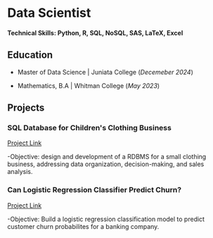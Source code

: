# Data Scientist

#### Technical Skills: Python, R, SQL, NoSQL, SAS, LaTeX, Excel

## Education
- Master of Data Science | Juniata College (_Decemeber 2024_)

- Mathematics, B.A | Whitman College (_May 2023_)

## Projects 
### SQL Database for Children's Clothing Business
[Project Link](https://drive.google.com/file/d/102cyGHhGXm0sfVJwIBOj6pHmz4GVxULR/view?usp=drive_link)

-Objective: design and development of a RDBMS for a small clothing business, addressing data organization, decision-making, and sales analysis.

### Can Logistic Regression Classifier Predict Churn?
[Project Link](file:///Users/samuelmontes/Desktop/LogisticNotebook.html)

-Objective: Build a logistic regression classification model to predict customer churn probabilites for a banking company. 


